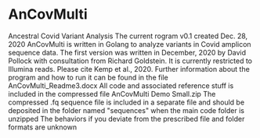 # AnCovMulti
Ancestral Covid Variant Analysis
The current rogram v0.1 created Dec. 28, 2020
AnCovMulti is written in Golang to analyze variants in Covid amplicon sequence data. The first version was written in December, 2020 by David Pollock with consultation from Richard Goldstein. It is currently restricted to Illumina reads. 
Please cite Kemp et al., 2020.
Further information about the program and how to run it can be found in the file AnCovMulti_Readme3.docx
All code and associated reference stuff is included in the compressed file AnCovMulti Demo Small.zip
The compressed .fq sequence file is included in a separate file and should be deposited in the folder named "sequences" when the main code folder is unzipped
The behaviors if you deviate from the prescribed file and folder formats are unknown

